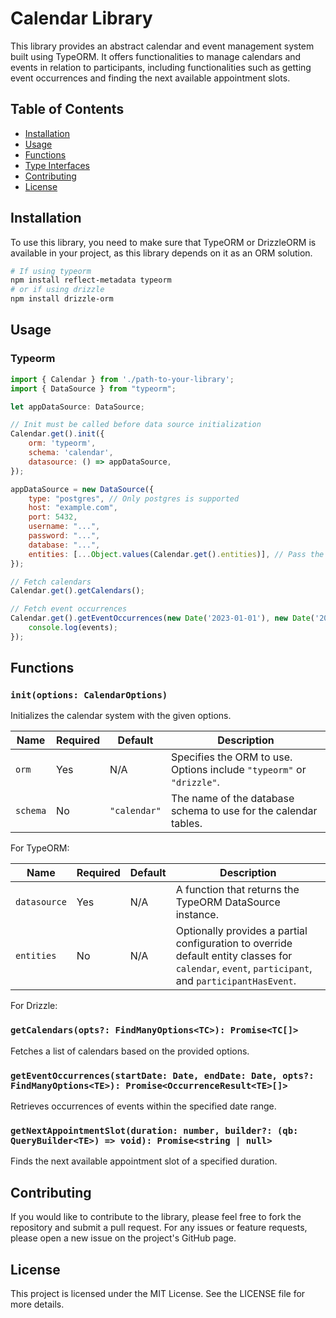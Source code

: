 # Calendar Library

This library provides an abstract calendar and event management system built using TypeORM. It offers functionalities to
manage calendars and events in relation to participants, including functionalities such as getting event occurrences and
finding the next available appointment slots.

## Table of Contents

- [Installation](#installation)
- [Usage](#usage)
- [Functions](#functions)
- [Type Interfaces](#type-interfaces)
- [Contributing](#contributing)
- [License](#license)

## Installation

To use this library, you need to make sure that TypeORM or DrizzleORM is available in your project, as this library
depends on it as an ORM solution.

```sh
# If using typeorm
npm install reflect-metadata typeorm
# or if using drizzle
npm install drizzle-orm
```

## Usage

### Typeorm

```javascript
import { Calendar } from './path-to-your-library';
import { DataSource } from "typeorm";

let appDataSource: DataSource;

// Init must be called before data source initialization
Calendar.get().init({
    orm: 'typeorm',
    schema: 'calendar',
    datasource: () => appDataSource,
});

appDataSource = new DataSource({
    type: "postgres", // Only postgres is supported
    host: "example.com",
    port: 5432,
    username: "...",
    password: "...",
    database: "...",
    entities: [...Object.values(Calendar.get().entities)], // Pass the entities
});

// Fetch calendars
Calendar.get().getCalendars();

// Fetch event occurrences
Calendar.get().getEventOccurrences(new Date('2023-01-01'), new Date('2023-12-31')).then(events => {
    console.log(events);
});
```

## Functions

### `init(options: CalendarOptions)`

Initializes the calendar system with the given options.

| Name     | Required | Default      | Description                                                           |
|----------|----------|--------------|-----------------------------------------------------------------------|
| `orm`    | Yes      | N/A          | Specifies the ORM to use. Options include `"typeorm"` or `"drizzle"`. |
| `schema` | No       | `"calendar"` | The name of the database schema to use for the calendar tables.       |

For TypeORM:

| Name         | Required | Default | Description                                                                                                                                       |
|--------------|----------|---------|---------------------------------------------------------------------------------------------------------------------------------------------------|
| `datasource` | Yes      | N/A     | A function that returns the TypeORM DataSource instance.                                                                                          |
| `entities`   | No       | N/A     | Optionally provides a partial configuration to override default entity classes for `calendar`, `event`, `participant`, and `participantHasEvent`. |

For Drizzle:

### `getCalendars(opts?: FindManyOptions<TC>): Promise<TC[]>`

Fetches a list of calendars based on the provided options.

### `getEventOccurrences(startDate: Date, endDate: Date, opts?: FindManyOptions<TE>): Promise<OccurrenceResult<TE>[]>`

Retrieves occurrences of events within the specified date range.

### `getNextAppointmentSlot(duration: number, builder?: (qb: QueryBuilder<TE>) => void): Promise<string | null>`

Finds the next available appointment slot of a specified duration.

## Contributing

If you would like to contribute to the library, please feel free to fork the repository and submit a pull request. For
any issues or feature requests, please open a new issue on the project's GitHub page.

## License

This project is licensed under the MIT License. See the LICENSE file for more details.
